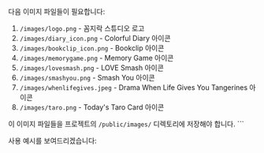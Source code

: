다음 이미지 파일들이 필요합니다:

1. `/images/logo.png` - 꼼지락 스튜디오 로고
2. `/images/diary_icon.png` - Colorful Diary 아이콘
3. `/images/bookclip_icon.png` - Bookclip 아이콘
4. `/images/memorygame.png` - Memory Game 아이콘
5. `/images/lovesmash.png` - LOVE Smash 아이콘
6. `/images/smashyou.png` - Smash You 아이콘
7. `/images/whenlifegives.jpeg` - Drama When Life Gives You Tangerines 아이콘
8. `/images/taro.png` - Today's Taro Card 아이콘

이 이미지 파일들을 프로젝트의 `/public/images/` 디렉토리에 저장해야 합니다.
\`\`\`

사용 예시를 보여드리겠습니다:
